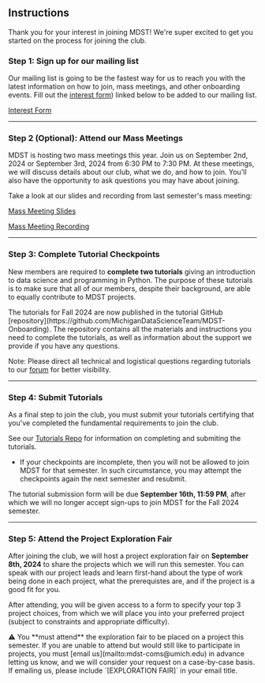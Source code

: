 ## Instructions

Thank you for your interest in joining MDST! We're super excited to get you started on the process for joining the club.

### Step 1: Sign up for our mailing list

Our mailing list is going to be the fastest way for us to reach you with the latest information on how to join, mass meetings, and other onboarding events. Fill out the [interest form](https://forms.gle/MYYA8pqXLMuqb93F7)) linked below to be added to our mailing list.

<p className="md-button-wrapper"><a className="md-button" href="https://forms.gle/MYYA8pqXLMuqb93F7"> Interest Form</a></p>

<a href="#top" class="scroll-up-button"></a>

<hr>

### Step 2 (Optional): Attend our Mass Meetings
<!--- Still need place for mass meetings --->
MDST is hosting two mass meetings this year. Join us on September 2nd, 2024 or September 3rd, 2024 from 6:30 PM to 7:30 PM. At these meetings, we will discuss details about our club, what we do, and how to join. You'll also have the opportunity to ask questions you may have about joining.

Take a look at our slides and recording from last semester's mass meeting:

<p className="md-button-wrapper"><a className="md-button" href="https://docs.google.com/presentation/d/1KwbCaDidWKUAwzVfWL0gRVclE0ImLhjs05ypdxxqTa0/edit?usp=sharing"> Mass Meeting Slides</a></p>
<p className="md-button-wrapper"><a className="md-button" href="https://umich.zoom.us/rec/share/wVLHCDtudkjscVB3y8L2P6CFIwwOu6vyrwYd6YbATAvgEIrc6p1BWwBTLMbKZ9Uj.DjCG-vsr6OsiL-zA"> Mass Meeting Recording</a></p>

<hr>

### Step 3: Complete Tutorial Checkpoints

New members are required to **complete two tutorials** giving an introduction to data science and programming in Python. The purpose of these tutorials is to make sure that all of our members, despite their background, are able to equally contribute to MDST projects.

<div className="callout font-normal">
    The tutorials for Fall 2024 are now published in the tutorial GitHub [repository](https://github.com/MichiganDataScienceTeam/MDST-Onboarding). The repository contains all the materials and instructions you need to complete the tutorials, as well as information about the support we provide if you have any questions.
</div>

<span className="highlight">Note: </span> Please direct all technical and logistical questions regarding tutorials to our <a href="https://edstem.org/us/join/jxVrDG">forum</a> for better visibility.

<hr>

### Step 4: Submit Tutorials
<!--- Do we have a new project submission link for FA 2024? --->
As a final step to join the club, you must submit your tutorials certifying that you've completed the fundamental requirements to join the club. 

See our [Tutorials Repo](https://github.com/MichiganDataScienceTeam/MDST-Onboarding) for information on completing and submiting the tutorials. 
- <span className="highlight">If your checkpoints are incomplete, then you will not be allowed to join MDST for that semester.</span> In such circumstance, you may attempt the checkpoints again the next semester and resubmit.


The tutorial submission form will be due **September 16th, 11:59 PM**, after which we will no longer accept sign-ups to join MDST for the Fall 2024 semester. 

<hr>

### Step 5: Attend the Project Exploration Fair
<!--- Need to add time and place --->
After joining the club, we will host a project exploration fair on **September 8th, 2024** to share the projects which we will run this semester. You can speak with our project leads and learn first-hand about the type of work being done in each project, what the prerequistes are, and if the project is a good fit for you.

After attending, you will be given access to a form to specify your top 3 project choices, from which we will place you into your preferred project (subject to constraints and appropriate difficulty).

<div className="callout font-normal">
    ⚠️ You **must attend** the exploration fair to be placed on a project this semester. If you are unable to attend but would still like to participate in projects, you must [email us](mailto:mdst-coms@umich.edu) in advance letting us know, and we will consider your request on a case-by-case basis. If emailing us, please include `[EXPLORATION FAIR]` in your email title.
</div>
